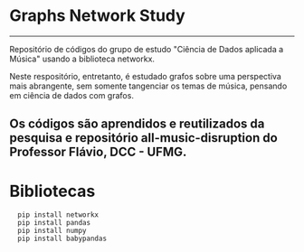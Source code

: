 # Graphs Network Study

---

Repositório de códigos do grupo de estudo "Ciência de Dados aplicada a Música" usando a biblioteca networkx. 

Neste respositório, entretanto, é estudado grafos sobre uma perspectiva mais abrangente, sem somente tangenciar os temas de música, pensando em ciência de dados com grafos. 

## Os códigos são aprendidos e reutilizados da pesquisa e repositório all-music-disruption do Professor Flávio, DCC - UFMG.

# Bibliotecas

```console
  pip install networkx
  pip install pandas
  pip install numpy
  pip install babypandas
```
